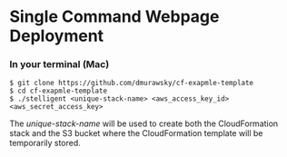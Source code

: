 # Single Command Webpage Deployment

### In your terminal (Mac)

```shell
$ git clone https://github.com/dmurawsky/cf-exapmle-template
$ cd cf-exapmle-template
$ ./stelligent <unique-stack-name> <aws_access_key_id> <aws_secret_access_key>
```

The _unique-stack-name_ will be used to create both the CloudFormation stack and the S3 bucket where the CloudFormation template will be temporarily stored.
